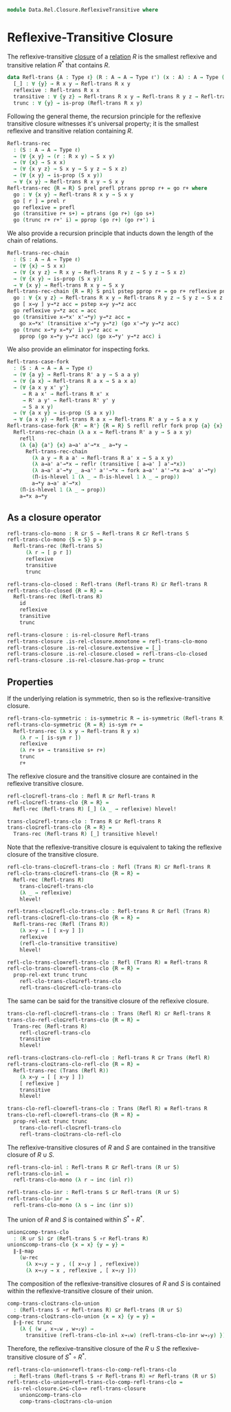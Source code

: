 <!--
```agda
open import 1Lab.Prelude
open import Data.Sum

open import Data.Rel.Base
open import Data.Rel.Closure.Base
open import Data.Rel.Closure.Reflexive
open import Data.Rel.Closure.Transitive

```
-->

```agda
module Data.Rel.Closure.ReflexiveTransitive where
```

<!--
```agda
private variable
  ℓ ℓ' ℓ'' : Level
  A B X : Type ℓ
  R R' S : A → A → Type ℓ
```
-->

# Reflexive-Transitive Closure

The reflexive-transitive [closure] of a [relation] $R$ is the smallest
reflexive and transitive relation $R^{*}$ that contains $R$.

[relation]: Data.Rel.Base.html
[closure]: Data.Rel.Closure.html

```agda
data Refl-trans {A : Type ℓ} (R : A → A → Type ℓ') (x : A) : A → Type (ℓ ⊔ ℓ') where
  [_] : ∀ {y} → R x y → Refl-trans R x y
  reflexive : Refl-trans R x x
  transitive : ∀ {y z} → Refl-trans R x y → Refl-trans R y z → Refl-trans R x z
  trunc : ∀ {y} → is-prop (Refl-trans R x y)
```

<!--
```agda
instance
  Refl-trans-H-Level : ∀ {x y} {n} → H-Level (Refl-trans R x y) (suc n)
  Refl-trans-H-Level = prop-instance trunc

Refl-trans-elim
  : (P : ∀ (x y : A) → Refl-trans R x y → Type ℓ'')
  → (∀ {x y} → (r : R x y) → P x y [ r ])
  → (∀ {x} → P x x reflexive)
  → (∀ {x y z} → (r+ : Refl-trans R x y) → (s+ : Refl-trans R y z)
     → P x y r+ → P y z s+
     → P x z (transitive r+ s+))
  → (∀ {x y} → (r+ : Refl-trans R x y) → is-prop (P x y r+))
  → ∀ {x y} → (r+ : Refl-trans R x y) → P x y r+
Refl-trans-elim {R = R} P prel prefl ptrans pprop r+ = go r+ where
  go : ∀ {x y} → (r+ : Refl-trans R x y) → P x y r+
  go [ r ] = prel r
  go reflexive = prefl
  go (transitive r+ s+) = ptrans r+ s+ (go r+) (go s+)
  go (trunc r+ r+' i) =
    is-prop→pathp (λ i → pprop (trunc r+ r+' i)) (go r+) (go r+') i
```
-->

Following the general theme, the recursion principle for the reflexive
transitive closure witnesses it's universal property; it is the smallest
reflexive and transitive relation containing $R$.

```agda
Refl-trans-rec
  : (S : A → A → Type ℓ)
  → (∀ {x y} → (r : R x y) → S x y)
  → (∀ {x} → S x x)
  → (∀ {x y z} → S x y → S y z → S x z)
  → (∀ {x y} → is-prop (S x y))
  → ∀ {x y} → Refl-trans R x y → S x y
Refl-trans-rec {R = R} S prel prefl ptrans pprop r+ = go r+ where
  go : ∀ {x y} → Refl-trans R x y → S x y
  go [ r ] = prel r
  go reflexive = prefl
  go (transitive r+ s+) = ptrans (go r+) (go s+)
  go (trunc r+ r+' i) = pprop (go r+) (go r+') i
```

We also provide a recursion principle that inducts down the length of the
chain of relations.

```agda
Refl-trans-rec-chain
  : (S : A → A → Type ℓ)
  → (∀ {x} → S x x)
  → (∀ {x y z} → R x y → Refl-trans R y z → S y z → S x z)
  → (∀ {x y} → is-prop (S x y))
  → ∀ {x y} → Refl-trans R x y → S x y
Refl-trans-rec-chain {R = R} S pnil pstep pprop r+ = go r+ reflexive pnil where
  go : ∀ {x y z} → Refl-trans R x y → Refl-trans R y z → S y z → S x z
  go [ x→y ] y→*z acc = pstep x→y y→*z acc
  go reflexive y→*z acc = acc
  go (transitive x→*x' x'→*y) y→*z acc =
    go x→*x' (transitive x'→*y y→*z) (go x'→*y y→*z acc)
  go (trunc x→*y x→*y' i) y→*z acc =
    pprop (go x→*y y→*z acc) (go x→*y' y→*z acc) i
```

We also provide an eliminator for inspecting forks.

```agda
Refl-trans-case-fork
  : (S : A → A → A → Type ℓ)
  → (∀ {a y} → Refl-trans R' a y → S a a y)
  → (∀ {a x} → Refl-trans R a x → S a x a)
  → (∀ {a x y x' y'}
     → R a x' → Refl-trans R x' x
     → R' a y' → Refl-trans R' y' y
     → S a x y)
  → (∀ {a x y} → is-prop (S a x y))
  → ∀ {a x y} → Refl-trans R a x → Refl-trans R' a y → S a x y
Refl-trans-case-fork {R' = R'} {R = R} S refll reflr fork prop {a} {x} {y} a→*x a→*y =
  Refl-trans-rec-chain (λ a x → Refl-trans R' a y → S a x y)
    refll
    (λ {a} {a'} {x} a→a' a'→*x _ a→*y →
      Refl-trans-rec-chain
        (λ a y → R a a' → Refl-trans R a' x → S a x y)
        (λ a→a' a'→*x → reflr (transitive [ a→a' ] a'→*x))
        (λ a→a' a'→*y _ a→a'' a''→*x → fork a→a'' a''→*x a→a' a'→*y)
        (Π-is-hlevel 1 (λ _ → Π-is-hlevel 1 λ _ → prop))
        a→*y a→a' a'→*x)
    (Π-is-hlevel 1 (λ _ → prop))
    a→*x a→*y
```

## As a closure operator

```agda
refl-trans-clo-mono : R ⊆r S → Refl-trans R ⊆r Refl-trans S
refl-trans-clo-mono {S = S} p =
  Refl-trans-rec (Refl-trans S)
      (λ r → [ p r ])
      reflexive
      transitive
      trunc

refl-trans-clo-closed : Refl-trans (Refl-trans R) ⊆r Refl-trans R
refl-trans-clo-closed {R = R} =
  Refl-trans-rec (Refl-trans R)
    id
    reflexive
    transitive
    trunc

refl-trans-closure : is-rel-closure Refl-trans
refl-trans-closure .is-rel-closure.monotone = refl-trans-clo-mono
refl-trans-closure .is-rel-closure.extensive = [_]
refl-trans-closure .is-rel-closure.closed = refl-trans-clo-closed
refl-trans-closure .is-rel-closure.has-prop = trunc
```

## Properties

If the underlying relation is symmetric, then so is the
reflexive-transitive closure.

```agda
refl-trans-clo-symmetric : is-symmetric R → is-symmetric (Refl-trans R)
refl-trans-clo-symmetric {R = R} is-sym r+ =
  Refl-trans-rec (λ x y → Refl-trans R y x)
    (λ r → [ is-sym r ])
    reflexive
    (λ r+ s+ → transitive s+ r+)
    trunc
    r+
```

The reflexive closure and the transitive closure are contained in
the reflexive transitive closure.

```agda
refl-clo⊆refl-trans-clo : Refl R ⊆r Refl-trans R
refl-clo⊆refl-trans-clo {R = R} =
  Refl-rec (Refl-trans R) [_] (λ _ → reflexive) hlevel!

trans-clo⊆refl-trans-clo : Trans R ⊆r Refl-trans R
trans-clo⊆refl-trans-clo {R = R} =
  Trans-rec (Refl-trans R) [_] transitive hlevel!
```


Note that the reflexive-transitive closure is equivalent to taking
the reflexive closure of the transitive closure.

```agda
refl-clo-trans-clo⊆refl-trans-clo : Refl (Trans R) ⊆r Refl-trans R
refl-clo-trans-clo⊆refl-trans-clo {R = R} =
  Refl-rec (Refl-trans R)
    trans-clo⊆refl-trans-clo
    (λ _ → reflexive)
    hlevel!

refl-trans-clo⊆refl-clo-trans-clo : Refl-trans R ⊆r Refl (Trans R)
refl-trans-clo⊆refl-clo-trans-clo {R = R} =
  Refl-trans-rec (Refl (Trans R))
    (λ x~y → [ [ x~y ] ])
    reflexive
    (refl-clo-transitive transitive)
    hlevel!

refl-clo-trans-clo≡refl-trans-clo : Refl (Trans R) ≡ Refl-trans R
refl-clo-trans-clo≡refl-trans-clo {R = R} =
  prop-rel-ext trunc trunc
    refl-clo-trans-clo⊆refl-trans-clo
    refl-trans-clo⊆refl-clo-trans-clo
```

The same can be said for the transitive closure of the reflexive closure.

```agda
trans-clo-refl-clo⊆refl-trans-clo : Trans (Refl R) ⊆r Refl-trans R
trans-clo-refl-clo⊆refl-trans-clo {R = R} =
  Trans-rec (Refl-trans R)
    refl-clo⊆refl-trans-clo
    transitive
    hlevel!

refl-trans-clo⊆trans-clo-refl-clo : Refl-trans R ⊆r Trans (Refl R)
refl-trans-clo⊆trans-clo-refl-clo {R = R} =
  Refl-trans-rec (Trans (Refl R))
    (λ x~y → [ [ x~y ] ])
    [ reflexive ]
    transitive
    hlevel!

trans-clo-refl-clo≡refl-trans-clo : Trans (Refl R) ≡ Refl-trans R
trans-clo-refl-clo≡refl-trans-clo {R = R} =
  prop-rel-ext trunc trunc
    trans-clo-refl-clo⊆refl-trans-clo
    refl-trans-clo⊆trans-clo-refl-clo
```

The reflexive-transitive closures of $R$ and $S$ are contained in the
transitive closure of $R \cup S$.

```agda
refl-trans-clo-inl : Refl-trans R ⊆r Refl-trans (R ∪r S)
refl-trans-clo-inl =
  refl-trans-clo-mono (λ r → inc (inl r))

refl-trans-clo-inr : Refl-trans S ⊆r Refl-trans (R ∪r S)
refl-trans-clo-inr =
  refl-trans-clo-mono (λ s → inc (inr s))
```


The union of $R$ and $S$ is contained within $S^{*} \circ R^{*}$.

```agda
union⊆comp-trans-clo
  : (R ∪r S) ⊆r (Refl-trans S ∘r Refl-trans R)
union⊆comp-trans-clo {x = x} {y = y} =
  ∥-∥-map
    (⊎-rec
      (λ x↝₁y → y , ([ x↝₁y ] , reflexive))
      (λ x↝₂y → x , reflexive , [ x↝₂y ]))
```

The composition of the reflexive-transitive closures of $R$ and $S$ is
contained within the reflexive-transitive closure of their union.

```agda
comp-trans-clo⊆trans-clo-union
  : (Refl-trans S ∘r Refl-trans R) ⊆r Refl-trans (R ∪r S)
comp-trans-clo⊆trans-clo-union {x = x} {y = y} =
  ∥-∥-rec trunc
    (λ { (w , x↝₁w , w↝₂y) →
      transitive (refl-trans-clo-inl x↝₁w) (refl-trans-clo-inr w↝₂y) })
```

Therefore, the reflexive-transitive closure of the $R \cup S$
the reflexive-transitive closure of $S^{*} \circ R^{*}$.

```agda
refl-trans-clo-union≃refl-trans-clo-comp-refl-trans-clo
  : Refl-trans (Refl-trans S ∘r Refl-trans R) ≃r Refl-trans (R ∪r S)
refl-trans-clo-union≃refl-trans-clo-comp-refl-trans-clo =
  is-rel-closure.⊆+⊆-clo→≃ refl-trans-closure
    union⊆comp-trans-clo
    comp-trans-clo⊆trans-clo-union
```
